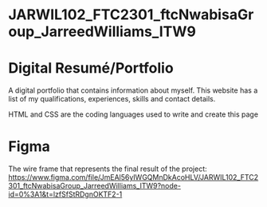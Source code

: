 # JARWIL102_FTC2301_ftcNwabisaGroup_JarreedWilliams_ITW9

# Digital Resumé/Portfolio

A digital portfolio that contains information about myself. This website has a list of my qualifications, experiences, skills and contact details.

HTML and CSS are the coding languages used to write and create this page
# Figma

The wire frame that represents the final result of the project:
https://www.figma.com/file/JmEAl56yIWGQMnDkAcoHLV/JARWIL102_FTC2301_ftcNwabisaGroup_JarreedWilliams_ITW9?node-id=0%3A1&t=lzfSfStRDgnOKTF2-1